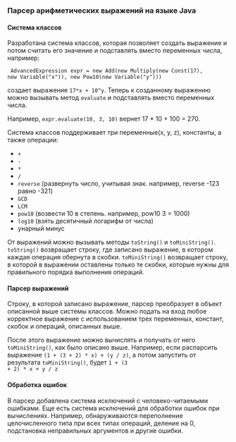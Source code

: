 <h3>Парсер арифметических выражений на языке <strong>Java</strong></h3>

<h4> Система классов </h4>
  
Разработана система классов, которая позволяет создать выражение и потом считать его значение и подставлять вместо переменных числа, например:

<code> AdvancedExpression expr = new Add(new Multiply(new Const(17), new Variable("x")), new Pow10(new Variable("y")))</code>

создает выражение <code>17*x + 10^y</code>. Теперь к созданному выражению можно вызывать метод <code>evaluate</code> и подставлять вместо переменных числа.

Например, <code>expr.evaluate(10, 3, 10)</code> вернет 17 * 10 + 100 = 270. 

Система классов поддерживает три переменные(x, y, z), константы, а также операции:

- <code>\+</code> 
- <code>\-</code>
- <code>\*</code>
- <code>\/</code> 
- <code>reverse</code> (развернуть число, учитывая знак. например, reverse -123 равно -321) 
- <code>GCD</code> 
- <code>LCM</code>
- <code>pow10</code> (возвести 10 в степень. например, pow10 3 = 1000)
- <code>log10</code> (взять десятичный логарифм от числа)
- унарный минус

От выражений можно вызывать методы <code>toString()</code> и <code>toMiniString()</code>. <code>toString()</code> возвращает строку, где записано выражение, в котором каждая операция обернута в скобки. 
<code>toMiniString()</code> возвращает строку, в которой в выражении оставлены только те скобки, которые нужны для правильного порядка выполнения операций.

<h4> Парсер выражений </h4>

Строку, в которой записано выражение, парсер преобразует в объект описанной выше системы классов. Можно подать на вход любое корректное выражение с использованием трех переменных,  констант, скобок и операций, описанных выше.

После этого выражение можно вычислять и получать от него <code>toMiniString()</code>, как было описано выше. Например, если распарсить выражение <code>(1 + (3 + 2) * x) + (y / z)</code>, а потом запустить от результата <code>toMiniString()</code>, будет <code>1 + (3 + 2) * x + y / z</code>

<h4> Обработка ошибок </h4>
 
В парсер добавлена система исключений с человеко-читаемыми ошибками. Еще есть система исключений для обработки ошибок при вычислениях. Например, обнаруживаются переполнение целочисленного типа при всех типах операций, деление на 0, подстановка неправильных аргументов и другие ошибки.



